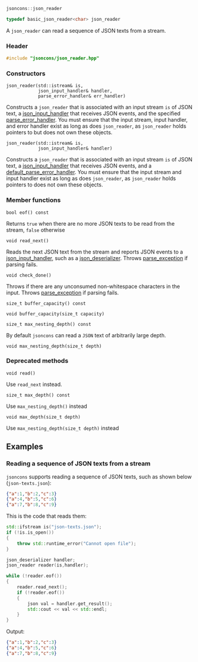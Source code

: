 ```c++
jsoncons::json_reader

typedef basic_json_reader<char> json_reader
```
A `json_reader` can read a sequence of JSON texts from a stream.

### Header
```c++
#include "jsoncons/json_reader.hpp"
```
### Constructors

    json_reader(std::istream& is,
                json_input_handler& handler,
                parse_error_handler& err_handler)
Constructs a `json_reader` that is associated with an input stream `is` of JSON text, a [json_input_handler](json_input_handler) that receives JSON events, and the specified [parse_error_handler](parse_error_handler).
You must ensure that the input stream, input handler, and error handler exist as long as does `json_reader`, as `json_reader` holds pointers to but does not own these objects.

    json_reader(std::istream& is,
                json_input_handler& handler)
Constructs a `json_reader` that is associated with an input stream `is` of JSON text, a [json_input_handler](json_input_handler) that receives JSON events, and a [default_parse_error_handler](default_parse_error_handler).
You must ensure that the input stream and input handler exist as long as does `json_reader`, as `json_reader` holds pointers to does not own these objects.

### Member functions

    bool eof() const
Returns `true` when there are no more JSON texts to be read from the stream, `false` otherwise

    void read_next()
Reads the next JSON text from the stream and reports JSON events to a [json_input_handler](json_input_handler), such as a [json_deserializer](json_deserializer).
Throws [parse_exception](parse_exception) if parsing fails.

    void check_done()
Throws if there are any unconsumed non-whitespace characters in the input.
Throws [parse_exception](parse_exception) if parsing fails.

    size_t buffer_capacity() const

    void buffer_capacity(size_t capacity)

    size_t max_nesting_depth() const
By default `jsoncons` can read a `JSON` text of arbitrarily large depth.

    void max_nesting_depth(size_t depth)

### Deprecated methods

    void read()
Use `read_next` instead. 

    size_t max_depth() const
Use `max_nesting_depth()` instead

    void max_depth(size_t depth)
Use `max_nesting_depth(size_t depth)` instead

## Examples


### Reading a sequence of JSON texts from a stream

`jsoncons` supports reading a sequence of JSON texts, such as shown below (`json-texts.json`):
```json
{"a":1,"b":2,"c":3}
{"a":4,"b":5,"c":6}
{"a":7,"b":8,"c":9}
```
This is the code that reads them: 
```c++
std::ifstream is("json-texts.json");
if (!is.is_open())
{
    throw std::runtime_error("Cannot open file");
}

json_deserializer handler;
json_reader reader(is,handler);

while (!reader.eof())
{
    reader.read_next();
    if (!reader.eof())
    {
        json val = handler.get_result();
        std::cout << val << std::endl;
    }
}
```
Output:
```json
{"a":1,"b":2,"c":3}
{"a":4,"b":5,"c":6}
{"a":7,"b":8,"c":9}
```
